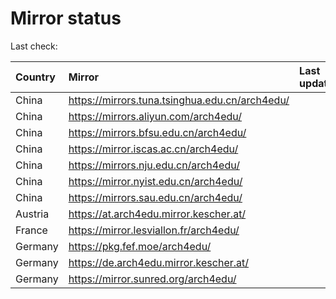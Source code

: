 <script src="./time.js"></script>
# Mirror status
Last check: <script type="text/javascript">localize(1699729971.9809768);</script>

|Country|Mirror|Last update|
|:------|:-----|:----------|
|China|https://mirrors.tuna.tsinghua.edu.cn/arch4edu/|<script type="text/javascript">localize(1699641213);</script>|
|China|https://mirrors.aliyun.com/arch4edu/|<script type="text/javascript">localize(1699641213);</script>|
|China|https://mirrors.bfsu.edu.cn/arch4edu/|<script type="text/javascript">localize(1699641213);</script>|
|China|https://mirror.iscas.ac.cn/arch4edu/|<script type="text/javascript">localize(1699641213);</script>|
|China|https://mirrors.nju.edu.cn/arch4edu/|<script type="text/javascript">localize(1699641213);</script>|
|China|https://mirror.nyist.edu.cn/arch4edu/|<script type="text/javascript">localize(1699641213);</script>|
|China|https://mirrors.sau.edu.cn/arch4edu/|<script type="text/javascript">localize(1699641213);</script>|
|Austria|https://at.arch4edu.mirror.kescher.at/|<script type="text/javascript">localize(1699727484);</script>|
|France|https://mirror.lesviallon.fr/arch4edu/|<script type="text/javascript">localize(1699641213);</script>|
|Germany|https://pkg.fef.moe/arch4edu/|<script type="text/javascript">localize(1699727484);</script>|
|Germany|https://de.arch4edu.mirror.kescher.at/|<script type="text/javascript">localize(1699727484);</script>|
|Germany|https://mirror.sunred.org/arch4edu/|<script type="text/javascript">localize(1699727484);</script>|

<script src="./tablefilter/tablefilter.js"></script>
<script src="./table.js"></script>